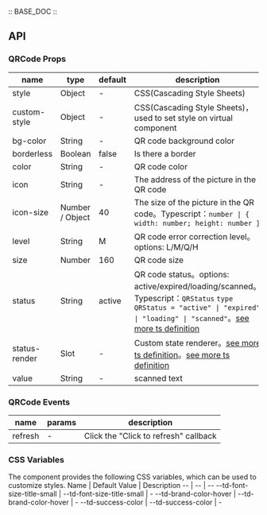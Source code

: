 :: BASE_DOC ::

## API

### QRCode Props

name | type | default | description | required
-- | -- | -- | -- | --
style | Object | - | CSS(Cascading Style Sheets) | N
custom-style | Object | - | CSS(Cascading Style Sheets)，used to set style on virtual component | N
bg-color | String | - | QR code background color | N
borderless | Boolean | false | Is there a border | N
color | String | - | QR code color | N
icon | String | - | The address of the picture in the QR code | N
icon-size | Number / Object | 40 | The size of the picture in the QR code。Typescript：`number \| { width: number; height: number }` | N
level | String | M | QR code error correction level。options: L/M/Q/H | N
size | Number | 160 | QR code size | N
status | String | active | QR code status。options: active/expired/loading/scanned。Typescript：`QRStatus` `type QRStatus = "active" \| "expired" \| "loading" \| "scanned"`。[see more ts definition](https://github.com/Tencent/tdesign-miniprogram/blob/develop/packages/components/qrcode/type.ts) | N
status-render | Slot | - | Custom state renderer。[see more ts definition](https://github.com/Tencent/tdesign-miniprogram/blob/develop/packages/components/common/common.ts)。[see more ts definition](https://github.com/Tencent/tdesign-miniprogram/blob/develop/packages/components/qrcode/type.ts) | N
value | String | - | scanned text | N

### QRCode Events

name | params | description
-- | -- | --
refresh | \- | Click the "Click to refresh" callback

### CSS Variables

The component provides the following CSS variables, which can be used to customize styles.
Name | Default Value | Description 
-- | -- | --
--td-font-size-title-small | --td-font-size-title-small | - 
--td-brand-color-hover | --td-brand-color-hover | - 
--td-success-color | --td-success-color | -